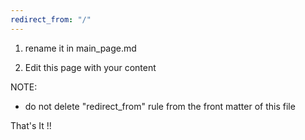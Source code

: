 ```yaml
---
redirect_from: "/"
---
```



1) rename it in main_page.md

2) Edit this page with your content


NOTE: 
- do not delete "redirect_from" rule from the front matter of this file



That's It !!

